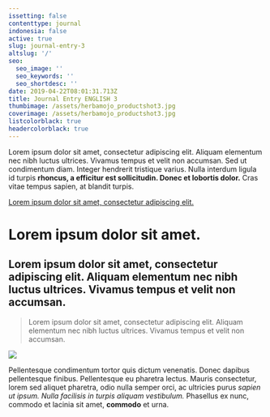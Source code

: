 ```yaml
---
issetting: false
contenttype: journal
indonesia: false
active: true
slug: journal-entry-3
altslug: '/'
seo:
  seo_image: ''
  seo_keywords: ''
  seo_shortdesc: ''
date: 2019-04-22T08:01:31.713Z
title: Journal Entry ENGLISH 3
thumbimage: /assets/herbamojo_productshot3.jpg
coverimage: /assets/herbamojo_productshot3.jpg
listcolorblack: true
headercolorblack: true
---
```


Lorem ipsum dolor sit amet, consectetur adipiscing elit. Aliquam elementum nec nibh luctus ultrices. Vivamus tempus et velit non accumsan. Sed ut condimentum diam. Integer hendrerit tristique varius. Nulla interdum ligula id turpis **rhoncus, a efficitur est sollicitudin. Donec et lobortis dolor.** Cras vitae tempus sapien, at blandit turpis.

[Lorem ipsum dolor sit amet, consectetur adipiscing elit. ](https://google.com)

# Lorem ipsum dolor sit amet.

## Lorem ipsum dolor sit amet, consectetur adipiscing elit. Aliquam elementum nec nibh luctus ultrices. Vivamus tempus et velit non accumsan.

> Lorem ipsum dolor sit amet, consectetur adipiscing elit. Aliquam elementum nec nibh luctus ultrices. Vivamus tempus et velit non accumsan.

![](/assets/herbamojo_productshot3.jpg)

Pellentesque condimentum tortor quis dictum venenatis. Donec dapibus pellentesque finibus. Pellentesque eu pharetra lectus. Mauris consectetur, lorem sed aliquet pharetra, odio nulla semper orci, ac ultricies purus _sapien ut ipsum. Nulla facilisis in turpis aliquam vestibulum._ Phasellus ex nunc, commodo et lacinia sit amet, **commodo** et urna.
